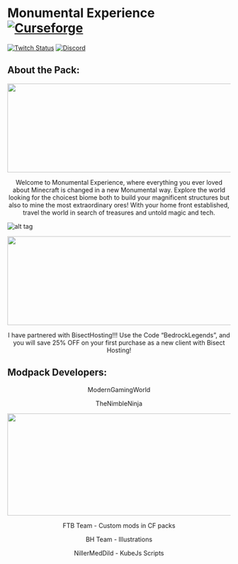 # Monumental Experience [![Curseforge][curseImg]][curseLink]

[![Twitch Status](https://img.shields.io/twitch/status/ModernGamingWorld?label=ModernGamingWorld&style=social)](https://www.twitch.tv/moderngamingworld) [![Discord][discordimg]][discordlink]

[discordImg]: https://img.shields.io/discord/554449878282010633?color=7289DA&label=BedrockLegends&style=flat-square

[discordLink]: https://discord.gg/kvagXuP

[curseImg]: http://cf.way2muchnoise.eu/363581.svg

[curseLink]: https://www.curseforge.com/minecraft/modpacks/expedition-in-the-sky


## About the Pack:
<p align="center">
  <img width="1124" height="200" src="ttps://www.bisecthosting.com/images/CF/Monumental_Experience/BH_ME_Overview.png">
</p>

<p align="center">
Welcome to Monumental Experience, where everything you ever loved about Minecraft is changed in a new Monumental way. Explore the world looking for the choicest biome both to build your magnificent structures but also to mine the most extraordinary ores! With your home front established, travel the world in search of treasures and untold magic and tech.
</p>


![alt tag](https://www.bisecthosting.com/images/CF/Monumental_Experience/BH_ME_PlayWithFriends.png)


<p align="center">
  <img width="1124" height="200" src="https://www.bisecthosting.com/partners/custom-banners/67e0a130-f195-4e06-850f-1f61faf0414f.png">
</p>
  
  <p align="center">
I have partnered with BisectHosting!!!
Use the Code “BedrockLegends”, and you will save 25% OFF on your first purchase as a new client with Bisect Hosting!
</p>


## Modpack Developers:


  <p align="center">
ModernGamingWorld
</p>

  <p align="center">
TheNimbleNinja
</p>


<p align="center">
  <img width="1124" height="230" src="https://www.bisecthosting.com/images/CF/Monumental_Experience/BH_ME_AddiitonalCredits.png">
</p>


  <p align="center">
FTB Team - Custom mods in CF packs
</p>


  <p align="center">
BH Team - Illustrations
</p>


  <p align="center">
NillerMedDild - KubeJs Scripts
</p>
